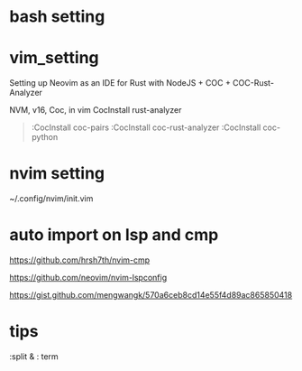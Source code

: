 # bash setting

# vim_setting

 Setting up Neovim as an IDE for Rust with NodeJS + COC + COC-Rust-Analyzer   
 
 NVM, v16, Coc, in vim CocInstall rust-analyzer  

> :CocInstall coc-pairs
> :CocInstall coc-rust-analyzer
> :CocInstall coc-python

# nvim setting

~/.config/nvim/init.vim  

# auto import on lsp and cmp  

https://github.com/hrsh7th/nvim-cmp  

https://github.com/neovim/nvim-lspconfig  

https://gist.github.com/mengwangk/570a6ceb8cd14e55f4d89ac865850418  


# tips  

:split & : term 
